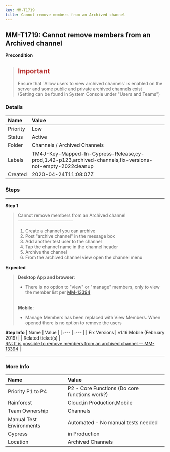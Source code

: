 ```yaml
---
key: MM-T1719
title: Cannot remove members from an Archived channel
---
```


## MM-T1719: Cannot remove members from an Archived channel

**Precondition**

> <article><h1><span style="color: rgb(184, 49, 47);">Important</span></h1>Ensure that `Allow users to view archived channels` is enabled on the server and some public and private archived channels exist<br>(Setting can be found in System Console under "Users and Teams")</article>

### Details

| Name     | Value                                                                                                     |
| :------- | :-------------------------------------------------------------------------------------------------------- |
| Priority | Low                                                                                                       |
| Status   | Active                                                                                                    |
| Folder   | Channels / Archived Channels                                                                              |
| Labels   | TM4J-Key-Mapped-In-Cypress-Release,cy-prod,1.42-p123,archived-channels,fix-versions-not-empty-2022cleanup |
| Created  | 2020-04-24T11:08:07Z                                                                                      |

### Steps

<hr/>

**Step 1**

> <article>Cannot remove members from an Archived channel<br />–––––––––––––––––––––––––<ol><li>Create a channel you can archive</li><li>Post "archive channel" in the message box</li><li>Add another test user to the channel</li><li>Tap the channel name in the channel header</li><li>Archive the channel</li><li>From the archived channel view open the channel menu</li></ol></article>

**Expected**

> <article><strong>Desktop App and browser</strong>:<ul><li>There is no option to "view" or "manage" members, only to view the member list per <a href="https://mattermost.atlassian.net/browse/MM-13394">MM-13394</a></li></ul><br /><strong>Mobile</strong>:<ul><li>Manage Members has been replaced with View Members. When opened there is no option to remove the users</li></ul></article>

**Step Info**
| Name | Value |
| :--- | :--- |
| Fix Versions | v1.16 Mobile (February 2019) |
| Related ticket(s) | <br /><a href="https://mattermost.atlassian.net/browse/MM-13394">RN: It is possible to remove members from an archived channel — MM-13394</a> |

<hr/>

### More Info

| Name                     | Value                                         |
| :----------------------- | :-------------------------------------------- |
| Priority P1 to P4        | P2 - Core Functions (Do core functions work?) |
| Rainforest               | Cloud,in Production,Mobile                    |
| Team Ownership           | Channels                                      |
| Manual Test Environments | Automated - No manual tests needed            |
| Cypress                  | in Production                                 |
| Location                 | Archived Channels                             |
